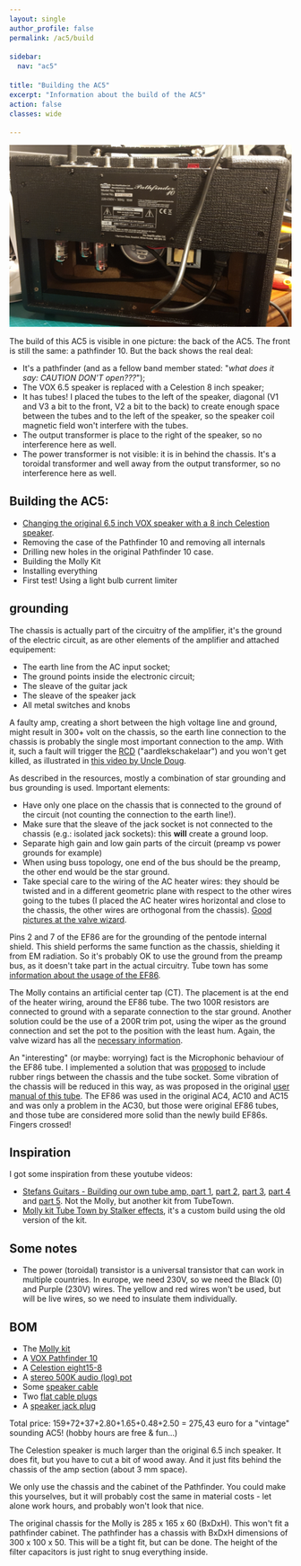 ```yaml
---
layout: single
author_profile: false
permalink: /ac5/build

sidebar:
  nav: "ac5"

title: "Building the AC5"
excerpt: "Information about the build of the AC5"
action: false
classes: wide

---
```

![](/assets/images/ac5/ac5-back.png)

The build of this AC5 is visible in one picture: the back of the AC5. The front is still the same: a pathfinder 10. But the back shows the real deal:

- It's a pathfinder (and as a fellow band member stated: "*what does it say: CAUTION DON'T open???*");
- The VOX 6.5 speaker is replaced with a Celestion 8 inch speaker;
- It has tubes! I placed the tubes to the left of the speaker, diagonal (V1 and V3 a bit to the front, V2 a bit to the back) to create enough space between the tubes and to the left of the speaker, so the speaker coil magnetic field won't interfere with the tubes.
- The output transformer is place to the right of the speaker, so no interference here as well.
- The power transformer is not visible: it is in behind the chassis. It's a toroidal transformer and well away from the output transformer, so no interference here as well.

## Building the AC5:

- [Changing the original 6.5 inch VOX speaker with a 8 inch Celestion speaker](/ac5/speakers).
- Removing the case of the Pathfinder 10 and removing all internals
- Drilling new holes in the original Pathfinder 10 case.
- Building the Molly Kit
- Installing everything
- First test! Using a light bulb current limiter

## grounding

The chassis is actually part of the circuitry of the amplifier, it's the ground of the electric circuit, as are other elements of the amplifier and attached equipement:
- The earth line from the AC input socket;
- The ground points inside the electronic circuit;
- The sleave of the guitar jack
- The sleave of the speaker jack
- All metal switches and knobs

A faulty amp, creating a short between the high voltage line and ground, might result in 300+ volt on the chassis, so the earth line connection to the chassis is probably the single most important connection to the amp. With it, such a fault will trigger the [RCD](https://en.wikipedia.org/wiki/Residual-current_device) ("aardlekschakelaar") and you won't get killed, as illustrated in [this video by Uncle Doug](https://youtu.be/xS_5K5YEYv8).

As described in the resources, mostly a combination of star grounding and bus grounding is used. Important elements:

- Have only one place on the chassis that is connected to the ground of the circuit (not counting the connection to the earth line!).
- Make sure that the sleave of the jack socket is not connected to the chassis (e.g.: isolated jack sockets): this **will** create a ground loop.
- Separate high gain and low gain parts of the circuit (preamp vs power grounds for example)
- When using buss topology, one end of the bus should be the preamp, the other end would be the star ground.
- Take special care to the wiring of the AC heater wires: they should be twisted and in a different geometric plane with respect to the other wires going to the tubes (I placed the AC heater wires horizontal and close to the chassis, the other wires are orthogonal from the chassis). [Good pictures at the valve wizard](http://www.valvewizard.co.uk/heater.html).

Pins 2 and 7 of the EF86 are for the grounding of the pentode internal shield. This shield performs the same function as the chassis, shielding it from EM radiation. So it's probably OK to use the ground from the preamp bus, as it doesn't take part in the actual circuitry. Tube town has some [information about the usage of the EF86](https://www.tube-town.net/cms/?Info/How_To_Use_a_EF86).

The Molly contains an artificial center tap (CT). The placement is at the end of the heater wiring, around the EF86 tube. The two 100R resistors are connected to ground with a separate connection to the star ground. Another solution could be the use of a 200R trim pot, using the wiper as the ground connection and set the pot to the position with the least hum. Again, the valve wizard has all the [necessary information](http://www.valvewizard.co.uk/heater.html).

An "interesting" (or maybe: worrying) fact is the Microphonic behaviour of the EF86 tube. I implemented a solution that was [proposed](https://el34world.com/Forum/index.php?topic=15568.0) to include rubber rings between the chassis and the tube socket. Some vibration of the chassis will be reduced in this way, as was proposed in the original [user manual of this tube](http://www.r-type.org/pdfs/ef86.pdf). The EF86 was used in the original AC4, AC10 and AC15 and was only a problem in the AC30, but those were original EF86 tubes, and those tube are considered more solid than the newly build EF86s. Fingers crossed!

## Inspiration

I got some inspiration from these youtube videos:
- [Stefans Guitars - Building our own tube amp, part 1](https://youtu.be/EGZEgBNAKxM), [part 2](https://youtu.be/kn6WKTkKwtQ), [part 3](https://youtu.be/fnh4aY1C9QA), [part 4](https://youtu.be/Tf0nXF1losE) and [part 5](https://youtu.be/O_SStu3ECvI). Not the Molly, but another kit from TubeTown.
- [Molly kit Tube Town by Stalker effects](https://www.youtube.com/watch?v=Kaimab6wDFA), it's a custom build using the old version of the kit.

## Some notes

- The power (toroidal) transistor is a universal transistor that can work in multiple countries. In europe, we need 230V, so we need the Black (0) and Purple (230V) wires. The yellow and red wires won't be used, but will be live wires, so we need to insulate them individually.

## BOM

- The [Molly kit](https://www.tube-town.net/ttstore/tt-bauteilesatz-molly.html)
- A [VOX Pathfinder 10](https://www.bax-shop.nl/gitaarversterker-combo/vox-pathfinder-10-gitaar-oefenversterker/product-details.html)
- A [Celestion eight15-8](https://www.bax-shop.nl/gitaar-speaker/celestion-eight15-8-20cm-15w-8-ohm-gitaar-speaker)
- A [stereo 500K audio (log) pot](https://www.tube-town.net/ttstore/alpha-potentiometer-dual-stereo-500-kohm-log-16-mm.html)
- Some [speaker cable](https://www.tube-town.net/ttstore/speaker-cable-meridian-mobil-sp215-2-x-1-5-mm-black.html)
- Two [flat cable plugs](https://www.tube-town.net/ttstore/flat-cable-plug-cable-shoe-1-2-5-mm-tin-plated.html)
- A [speaker jack plug](https://www.tube-town.net/ttstore/hicon-j63ma05-superflat-jack-plug-mono-angled-silver.html)

Total price: 159+72+37+2.80+1.65+0.48+2.50 = 275,43 euro for a "vintage" sounding AC5!
(hobby hours are free & fun...)

The Celestion speaker is much larger than the original 6.5 inch speaker. It does fit, but you have to cut a bit of wood away. And it just fits behind the chassis of the amp section (about 3 mm space).

We only use the chassis and the cabinet of the Pathfinder. You could make this yourselves, but it will probably cost the same in material costs - let alone work hours, and probably won't look that nice.

The original chassis for the Molly is 285 x 165 x 60 (BxDxH). This won't fit a pathfinder cabinet. The pathfinder has a chassis with BxDxH dimensions of 300 x 100 x 50. This will be a tight fit, but can be done. The height of the filter capacitors is just right to snug everything inside.
